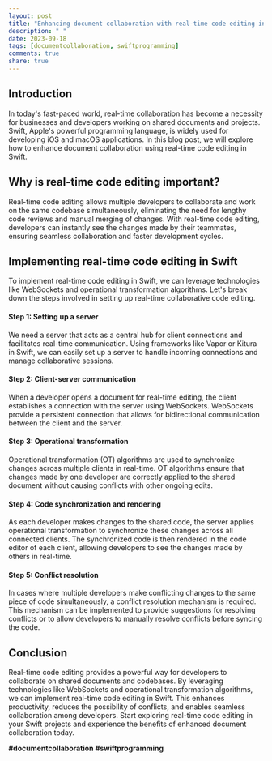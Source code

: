 ```yaml
---
layout: post
title: "Enhancing document collaboration with real-time code editing in Swift"
description: " "
date: 2023-09-18
tags: [documentcollaboration, swiftprogramming]
comments: true
share: true
---
```


## Introduction

In today's fast-paced world, real-time collaboration has become a necessity for businesses and developers working on shared documents and projects. Swift, Apple's powerful programming language, is widely used for developing iOS and macOS applications. In this blog post, we will explore how to enhance document collaboration using real-time code editing in Swift.

## Why is real-time code editing important?

Real-time code editing allows multiple developers to collaborate and work on the same codebase simultaneously, eliminating the need for lengthy code reviews and manual merging of changes. With real-time code editing, developers can instantly see the changes made by their teammates, ensuring seamless collaboration and faster development cycles.

## Implementing real-time code editing in Swift

To implement real-time code editing in Swift, we can leverage technologies like WebSockets and operational transformation algorithms. Let's break down the steps involved in setting up real-time collaborative code editing.

#### Step 1: Setting up a server

We need a server that acts as a central hub for client connections and facilitates real-time communication. Using frameworks like Vapor or Kitura in Swift, we can easily set up a server to handle incoming connections and manage collaborative sessions.

#### Step 2: Client-server communication

When a developer opens a document for real-time editing, the client establishes a connection with the server using WebSockets. WebSockets provide a persistent connection that allows for bidirectional communication between the client and the server.

#### Step 3: Operational transformation

Operational transformation (OT) algorithms are used to synchronize changes across multiple clients in real-time. OT algorithms ensure that changes made by one developer are correctly applied to the shared document without causing conflicts with other ongoing edits.

#### Step 4: Code synchronization and rendering

As each developer makes changes to the shared code, the server applies operational transformation to synchronize these changes across all connected clients. The synchronized code is then rendered in the code editor of each client, allowing developers to see the changes made by others in real-time.

#### Step 5: Conflict resolution

In cases where multiple developers make conflicting changes to the same piece of code simultaneously, a conflict resolution mechanism is required. This mechanism can be implemented to provide suggestions for resolving conflicts or to allow developers to manually resolve conflicts before syncing the code.

## Conclusion

Real-time code editing provides a powerful way for developers to collaborate on shared documents and codebases. By leveraging technologies like WebSockets and operational transformation algorithms, we can implement real-time code editing in Swift. This enhances productivity, reduces the possibility of conflicts, and enables seamless collaboration among developers. Start exploring real-time code editing in your Swift projects and experience the benefits of enhanced document collaboration today.

**#documentcollaboration #swiftprogramming**